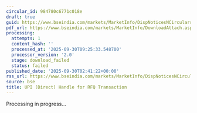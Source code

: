 ```yaml
---
circular_id: 984780c6771c018e
draft: true
guid: https://www.bseindia.com/markets/MarketInfo/DispNoticesNCirculars.aspx?Noticeid={DD55BEDB-F22D-46F6-BFEB-03E38DAD21F0}&noticeno=20250930-1&dt=09/30/2025&icount=1&totcount=15&flag=0
pdf_url: https://www.bseindia.com/markets/MarketInfo/DownloadAttach.aspx?id=20250930-1&attachedId=
processing:
  attempts: 1
  content_hash: ''
  processed_at: '2025-09-30T09:25:33.548700'
  processor_version: '2.0'
  stage: download_failed
  status: failed
published_date: '2025-09-30T02:41:22+00:00'
rss_url: https://www.bseindia.com/markets/MarketInfo/DispNoticesNCirculars.aspx?Noticeid={DD55BEDB-F22D-46F6-BFEB-03E38DAD21F0}&noticeno=20250930-1&dt=09/30/2025&icount=1&totcount=15&flag=0
source: bse
title: UPI (Direct) Handle for RFQ Transaction
---
```


Processing in progress...